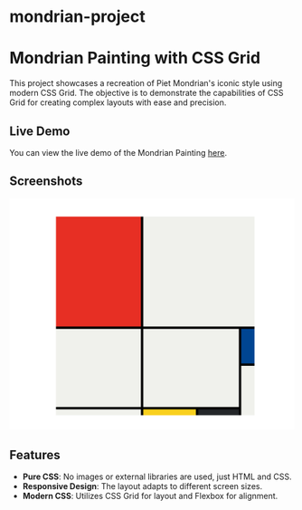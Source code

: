# mondrian-project

# Mondrian Painting with CSS Grid

This project showcases a recreation of Piet Mondrian's iconic style using modern CSS Grid. The objective is to demonstrate the capabilities of CSS Grid for creating complex layouts with ease and precision.

## Live Demo

You can view the live demo of the Mondrian Painting [here](https://katyaynishukla.github.io/mondrian-project/).

## Screenshots

![Mondrian Painting](https://github.com/katyaynishukla/mondrian-project/blob/main/Screenshot/Screenshot.png?raw=true)

## Features

- **Pure CSS**: No images or external libraries are used, just HTML and CSS.
- **Responsive Design**: The layout adapts to different screen sizes.
- **Modern CSS**: Utilizes CSS Grid for layout and Flexbox for alignment.


